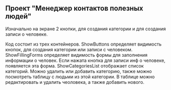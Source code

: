 ## Проект "Менеджер контактов полезных людей" ##
Изначально на экране 2 кнопки, для создания категории и для создания 
записи о человеке.

Код состоит из трех контейнеров. 
ShowButtons определяет видимость кнопок, для создания категории или записи с человеком.
ShowFillingForms определяет видимость формы для заполнения информации о человек. Если
нажата кнопка для записи инф о человеке, появляется эта форма.
ShowCategoriesList отображает список категорий. Можно удалить или добавить категорию, 
также можно посмотреть таблицу с людьми из этой категории. 
В таблице  можно редактировать и удалить чеоловека, а также добавить нового.

